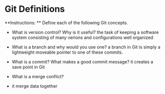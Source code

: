 # Git Definitions

**Instructions: ** Define each of the following Git concepts.

* What is version control?  Why is it useful?
the task of keeping a software system consisting of many verions and configurations well organized

* What is a branch and why would you use one?
a branch in Git is simply a lightweight moveable pointer to one of these commits.

* What is a commit? What makes a good commit message?
it creates a save point in Git
* What is a merge conflict?
* it merge data together
